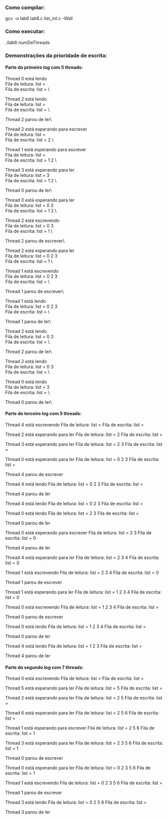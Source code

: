 ### Como compilar:

gcc -o lab6 lab6.c list_int.c -Wall

### Como executar:

./lab6 numDeThreads

### Demonstrações da prioridade de escrita:

#### Parte do primeiro log com 5 threads:
Thread 0 está lendo\
Fila de leitura: list = \
Fila de escrita: list = \

Thread 2 está lendo\
Fila de leitura: list = \
Fila de escrita: list = \

Thread 2 parou de ler\

Thread 2 está esperando para escrever\
Fila de leitura: list = \
Fila de escrita: list = 2 \

Thread 1 está esperando para escrever\
Fila de leitura: list = \
Fila de escrita: list = 1 2 \

Thread 3 está esperando para ler\
Fila de leitura: list = 3 \
Fila de escrita: list = 1 2 \

Thread 0 parou de ler\

Thread 0 está esperando para ler\
Fila de leitura: list = 0 3 \
Fila de escrita: list = 1 2 \

Thread 2 está escrevendo\
Fila de leitura: list = 0 3 \
Fila de escrita: list = 1 \

Thread 2 parou de escrever\

Thread 2 está esperando para ler\
Fila de leitura: list = 0 2 3 \
Fila de escrita: list = 1 \

Thread 1 está escrevendo\
Fila de leitura: list = 0 2 3 \
Fila de escrita: list = \

Thread 1 parou de escrever\

Thread 1 está lendo\
Fila de leitura: list = 0 2 3 \
Fila de escrita: list = \

Thread 1 parou de ler\

Thread 2 está lendo\
Fila de leitura: list = 0 3 \
Fila de escrita: list = \

Thread 2 parou de ler\

Thread 2 está lendo\
Fila de leitura: list = 0 3 \
Fila de escrita: list = \

Thread 0 está lendo\
Fila de leitura: list = 3 \
Fila de escrita: list = \

Thread 0 parou de ler\

#### Parte do terceiro log com 5 threads:
Thread 4 está escrevendo
Fila de leitura: list = 
Fila de escrita: list = 

Thread 2 está esperando para ler
Fila de leitura: list = 2 
Fila de escrita: list = 

Thread 3 está esperando para ler
Fila de leitura: list = 2 3 
Fila de escrita: list = 

Thread 0 está esperando para ler
Fila de leitura: list = 0 2 3 
Fila de escrita: list = 

Thread 4 parou de escrever

Thread 4 está lendo
Fila de leitura: list = 0 2 3 
Fila de escrita: list = 

Thread 4 parou de ler

Thread 4 está lendo
Fila de leitura: list = 0 2 3 
Fila de escrita: list = 

Thread 0 está lendo
Fila de leitura: list = 2 3 
Fila de escrita: list = 

Thread 0 parou de ler

Thread 0 está esperando para escrever
Fila de leitura: list = 2 3 
Fila de escrita: list = 0 

Thread 4 parou de ler

Thread 4 está esperando para ler
Fila de leitura: list = 2 3 4 
Fila de escrita: list = 0 

Thread 1 está escrevendo
Fila de leitura: list = 2 3 4 
Fila de escrita: list = 0 

Thread 1 parou de escrever

Thread 1 está esperando para ler
Fila de leitura: list = 1 2 3 4 
Fila de escrita: list = 0 

Thread 0 está escrevendo
Fila de leitura: list = 1 2 3 4 
Fila de escrita: list = 

Thread 0 parou de escrever

Thread 0 está lendo
Fila de leitura: list = 1 2 3 4 
Fila de escrita: list = 

Thread 0 parou de ler

Thread 4 está lendo
Fila de leitura: list = 1 2 3 
Fila de escrita: list = 

Thread 4 parou de ler

#### Parte do segundo log com 7 threads:
Thread 0 está escrevendo
Fila de leitura: list = 
Fila de escrita: list = 

Thread 5 está esperando para ler
Fila de leitura: list = 5 
Fila de escrita: list = 

Thread 2 está esperando para ler
Fila de leitura: list = 2 5 
Fila de escrita: list = 

Thread 6 está esperando para ler
Fila de leitura: list = 2 5 6 
Fila de escrita: list = 

Thread 1 está esperando para escrever
Fila de leitura: list = 2 5 6 
Fila de escrita: list = 1 

Thread 3 está esperando para ler
Fila de leitura: list = 2 3 5 6 
Fila de escrita: list = 1 

Thread 0 parou de escrever

Thread 0 está esperando para ler
Fila de leitura: list = 0 2 3 5 6 
Fila de escrita: list = 1 

Thread 1 está escrevendo
Fila de leitura: list = 0 2 3 5 6 
Fila de escrita: list = 

Thread 1 parou de escrever

Thread 3 está lendo
Fila de leitura: list = 0 2 5 6 
Fila de escrita: list = 

Thread 3 parou de ler

